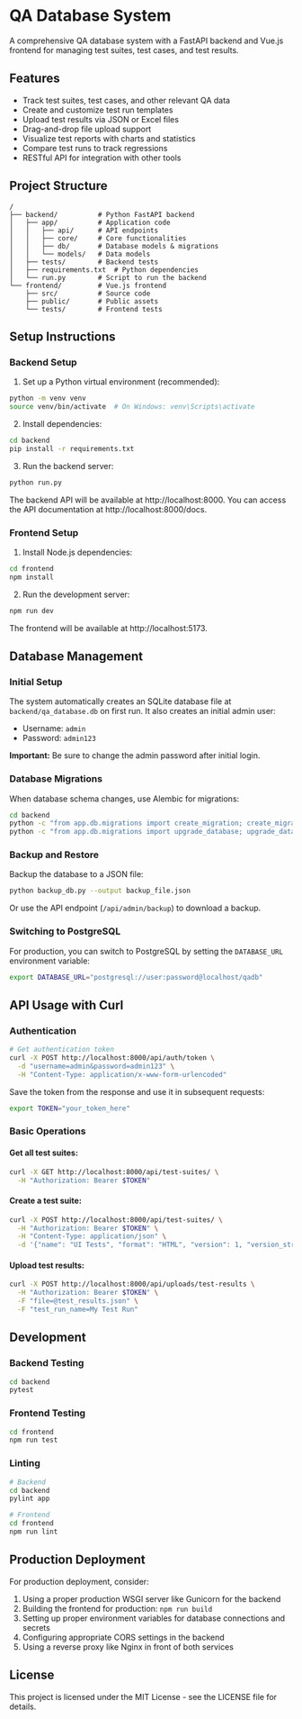 # QA Database System

A comprehensive QA database system with a FastAPI backend and Vue.js frontend for managing test suites, test cases, and test results.

## Features

- Track test suites, test cases, and other relevant QA data
- Create and customize test run templates
- Upload test results via JSON or Excel files
- Drag-and-drop file upload support
- Visualize test reports with charts and statistics
- Compare test runs to track regressions
- RESTful API for integration with other tools

## Project Structure

```
/
├── backend/          # Python FastAPI backend
│   ├── app/          # Application code
│   │   ├── api/      # API endpoints
│   │   ├── core/     # Core functionalities 
│   │   ├── db/       # Database models & migrations
│   │   └── models/   # Data models
│   ├── tests/        # Backend tests
│   ├── requirements.txt  # Python dependencies
│   └── run.py        # Script to run the backend
└── frontend/         # Vue.js frontend
    ├── src/          # Source code
    ├── public/       # Public assets
    └── tests/        # Frontend tests
```

## Setup Instructions

### Backend Setup

1. Set up a Python virtual environment (recommended):

```bash
python -m venv venv
source venv/bin/activate  # On Windows: venv\Scripts\activate
```

2. Install dependencies:

```bash
cd backend
pip install -r requirements.txt
```

3. Run the backend server:

```bash
python run.py
```

The backend API will be available at http://localhost:8000.
You can access the API documentation at http://localhost:8000/docs.

### Frontend Setup

1. Install Node.js dependencies:

```bash
cd frontend
npm install
```

2. Run the development server:

```bash
npm run dev
```

The frontend will be available at http://localhost:5173.

## Database Management

### Initial Setup

The system automatically creates an SQLite database file at `backend/qa_database.db` on first run. It also creates an initial admin user:

- Username: `admin`
- Password: `admin123`

**Important:** Be sure to change the admin password after initial login.

### Database Migrations

When database schema changes, use Alembic for migrations:

```bash
cd backend
python -c "from app.db.migrations import create_migration; create_migration('description')"
python -c "from app.db.migrations import upgrade_database; upgrade_database()"
```

### Backup and Restore

Backup the database to a JSON file:

```bash
python backup_db.py --output backup_file.json
```

Or use the API endpoint (`/api/admin/backup`) to download a backup.

### Switching to PostgreSQL

For production, you can switch to PostgreSQL by setting the `DATABASE_URL` environment variable:

```bash
export DATABASE_URL="postgresql://user:password@localhost/qadb"
```

## API Usage with Curl

### Authentication

```bash
# Get authentication token
curl -X POST http://localhost:8000/api/auth/token \
  -d "username=admin&password=admin123" \
  -H "Content-Type: application/x-www-form-urlencoded"
```

Save the token from the response and use it in subsequent requests:

```bash
export TOKEN="your_token_here"
```

### Basic Operations

#### Get all test suites:

```bash
curl -X GET http://localhost:8000/api/test-suites/ \
  -H "Authorization: Bearer $TOKEN"
```

#### Create a test suite:

```bash
curl -X POST http://localhost:8000/api/test-suites/ \
  -H "Authorization: Bearer $TOKEN" \
  -H "Content-Type: application/json" \
  -d '{"name": "UI Tests", "format": "HTML", "version": 1, "version_string": "1.0"}'
```

#### Upload test results:

```bash
curl -X POST http://localhost:8000/api/uploads/test-results \
  -H "Authorization: Bearer $TOKEN" \
  -F "file=@test_results.json" \
  -F "test_run_name=My Test Run"
```

## Development

### Backend Testing

```bash
cd backend
pytest
```

### Frontend Testing

```bash
cd frontend
npm run test
```

### Linting

```bash
# Backend
cd backend
pylint app

# Frontend
cd frontend
npm run lint
```

## Production Deployment

For production deployment, consider:

1. Using a proper production WSGI server like Gunicorn for the backend
2. Building the frontend for production: `npm run build`
3. Setting up proper environment variables for database connections and secrets
4. Configuring appropriate CORS settings in the backend
5. Using a reverse proxy like Nginx in front of both services

## License

This project is licensed under the MIT License - see the LICENSE file for details.